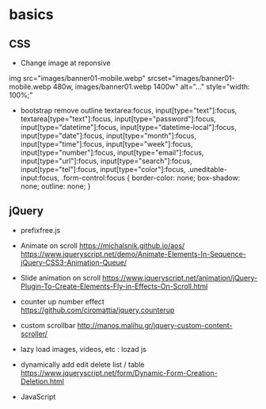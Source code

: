 # basics

CSS
----
* Change image at reponsive

img src="images/banner01-mobile.webp" srcset="images/banner01-mobile.webp 480w, images/banner01.webp 1400w" alt="..." style="width: 100%;"

* bootstrap remove outline
textarea:focus,
input[type="text"]:focus,
textarea[type="text"]:focus,
input[type="password"]:focus,
input[type="datetime"]:focus,
input[type="datetime-local"]:focus,
input[type="date"]:focus,
input[type="month"]:focus,
input[type="time"]:focus,
input[type="week"]:focus,
input[type="number"]:focus,
input[type="email"]:focus,
input[type="url"]:focus,
input[type="search"]:focus,
input[type="tel"]:focus,
input[type="color"]:focus,
.uneditable-input:focus,
.form-control:focus {
    border-color: none;
    box-shadow: none;
    outline: none;
}


jQuery
-----------
* prefixfree.js

* Animate on scroll
https://michalsnik.github.io/aos/
https://www.jqueryscript.net/demo/Animate-Elements-In-Sequence-jQuery-CSS3-Animation-Queue/

* Slide animation on scroll
https://www.jqueryscript.net/animation/jQuery-Plugin-To-Create-Elements-Fly-in-Effects-On-Scroll.html

* counter up number effect
https://github.com/ciromattia/jquery.counterup

* custom scrollbar
http://manos.malihu.gr/jquery-custom-content-scroller/

* lazy load images, videos, etc :
lozad js

* dynamically add edit delete list / table
https://www.jqueryscript.net/form/Dynamic-Form-Creation-Deletion.html


* JavaScript
    <!-- Animate navbar on scrolldown -->
    <script>
      let nav = document.getElementById("nav2"); // Identify target
      let logo = document.getElementById("logo");
      let carouselImg = document.querySelectorAll(".carousel-img");

      window.addEventListener("scroll", function(event) {
        // To listen for event
        event.preventDefault();

        if (window.scrollY <= 29) {
          // Just an example
          nav.style.background = "transparent"; // or default color
          nav.style.padding = "50px 0 0 0";
          logo.style.width = "150px";
          for (let i = 0; i < carouselImg.length; i++) {
            carouselImg[i].style.filter = "brightness(40%)";
          }
        } else {
          nav.style.background =
            "linear-gradient(to right,rgba(72, 0, 72, 0.9), rgba(192, 72, 72, 0.9))";
          nav.style.padding = "5px 0";
          logo.style.width = "125px";

          for (let i = 0; i < carouselImg.length; i++) {
            carouselImg[i].style.filter = "brightness(100%)";
          }
        }
      });
    </script>
